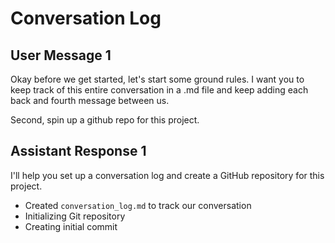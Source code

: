 # Conversation Log

## User Message 1
Okay before we get started, let's start some ground rules. I want you to keep track of this entire conversation in a .md file and keep adding each back and fourth message between us.

Second, spin up a github repo for this project.

## Assistant Response 1
I'll help you set up a conversation log and create a GitHub repository for this project.

- Created `conversation_log.md` to track our conversation
- Initializing Git repository
- Creating initial commit
